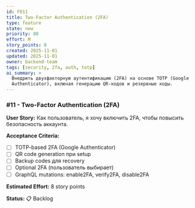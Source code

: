 ```yaml
---
id: F011
title: Two-Factor Authentication (2FA)
type: feature
state: new
priority: 80
effort: M
story_points: 8
created: 2025-11-01
updated: 2025-11-01
owner: backend-team
tags: [security, 2fa, auth, totp]
ai_summary: >
  Внедрить двухфакторную аутентификацию (2FA) на основе TOTP (Google
  Authenticator), включая генерацию QR-кодов и резервные коды.
---
```


### #11 - Two-Factor Authentication (2FA)

**User Story:**
Как пользователь, я хочу включить 2FA, чтобы повысить безопасность аккаунта.

**Acceptance Criteria:**
- [ ] TOTP-based 2FA (Google Authenticator)
- [ ] QR code generation при setup
- [ ] Backup codes для recovery
- [ ] Optional 2FA (пользователь выбирает)
- [ ] GraphQL mutations: enable2FA, verify2FA, disable2FA

**Estimated Effort:** 8 story points

**Status:** 📋 Backlog